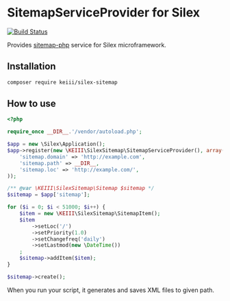 # SitemapServiceProvider for Silex

[![Build Status](https://travis-ci.org/KEIII/SitemapServiceProvider.svg?branch=1.x)](https://travis-ci.org/KEIII/SitemapServiceProvider)

Provides [sitemap-php](https://github.com/evert/sitemap-php) service for Silex microframework.

## Installation
```bash
composer require keiii/silex-sitemap
```

## How to use
```php
<?php

require_once __DIR__.'/vendor/autoload.php';

$app = new \Silex\Application();
$app->register(new \KEIII\SilexSitemap\SitemapServiceProvider(), array(
    'sitemap.domain' => 'http://example.com',
    'sitemap.path' => __DIR__,
    'sitemap.loc' => 'http://example.com/',
));

/** @var \KEIII\SilexSitemap\Sitemap $sitemap */
$sitemap = $app['sitemap'];

for ($i = 0; $i < 51000; $i++) {
    $item = new \KEIII\SilexSitemap\SitemapItem();
    $item
        ->setLoc('/')
        ->setPriority(1.0)
        ->setChangefreq('daily')
        ->setLastmod(new \DateTime())
    ;
    $sitemap->addItem($item);
}

$sitemap->create();
```

When you run your script, it generates and saves XML files to given path.
